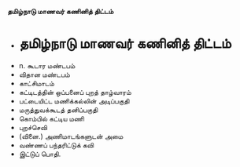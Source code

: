 **தமிழ்நாடு மாணவர் கணினித் திட்டம்**
- # தமிழ்நாடு மாணவர் கணினித் திட்டம்
- n. கூடார மண்டபம்
- விதான மண்டபம்
- காட்சிமாடம்
- கட்டிடத்தின் ஒப்பனைப் புறத் தாழ்வாரம்
- பட்டையிட்ட மணிக்கல்லின் அடிப்பகுதி
- மருத்துவக்கூடத் தனிப்பகுதி
- கொம்பில் கட்டிய மணி
- புறச்செவி
- (வினை.) அணிமாடங்களுடன் அமை
- வண்ணப் பந்தரிட்டுக் கவி
- இட்டுப் பொதி.

